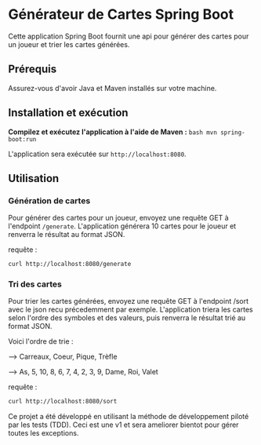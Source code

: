 # Générateur de Cartes Spring Boot

Cette application Spring Boot fournit une api pour générer des cartes pour un joueur et trier les cartes générées.

## Prérequis

Assurez-vous d'avoir Java et Maven installés sur votre machine.

## Installation et exécution

**Compilez et exécutez l'application à l'aide de Maven :**
    ```bash
    mvn spring-boot:run
    ```

L'application sera exécutée sur `http://localhost:8080`.

## Utilisation

### Génération de cartes

Pour générer des cartes pour un joueur, envoyez une requête GET à l'endpoint `/generate`. L'application générera 10 cartes pour le joueur et renverra le résultat au format JSON.

requête :

```bash
curl http://localhost:8080/generate
 ```

### Tri des cartes
Pour trier les cartes générées, envoyez une requête GET à l'endpoint /sort avec le json recu précedemment par exemple. L'application triera les cartes selon l'ordre des symboles et des valeurs, puis renverra le résultat trié au format JSON.

Voici l'ordre de trie :

--> Carreaux, Coeur, Pique, Trèfle

--> As, 5, 10, 8, 6, 7, 4, 2, 3, 9, Dame, Roi, Valet


requête :
```bash
curl http://localhost:8080/sort
 ```

Ce projet a été développé en utilisant la méthode de développement piloté par les tests (TDD).
Ceci est une v1 et sera ameliorer bientot pour gérer toutes les exceptions.
